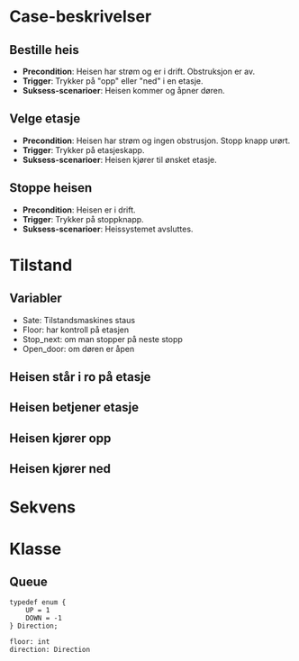 # Case-beskrivelser

## Bestille heis
- **Precondition**: Heisen har strøm og er i drift. Obstruksjon er av.
- **Trigger**: Trykker på "opp" eller "ned" i en etasje.
- **Suksess-scenarioer**: Heisen kommer og åpner døren.

## Velge etasje
- **Precondition**: Heisen har strøm og ingen obstrusjon. Stopp knapp urørt.
- **Trigger**: Trykker på etasjeskapp.
- **Suksess-scenarioer**: Heisen kjører til ønsket etasje.

## Stoppe heisen
- **Precondition**: Heisen er i drift.
- **Trigger**: Trykker på stoppknapp.
- **Suksess-scenarioer**: Heissystemet avsluttes.

# Tilstand

## Variabler
* Sate: Tilstandsmaskines staus
* Floor: har kontroll på etasjen
* Stop_next: om man stopper på neste stopp
* Open_door: om døren er åpen

## Heisen står i ro på etasje

## Heisen betjener etasje

## Heisen kjører opp

## Heisen kjører ned

# Sekvens

## 

# Klasse

## Queue
```
typedef enum { 
    UP = 1
    DOWN = -1
} Direction;

floor: int
direction: Direction
```

